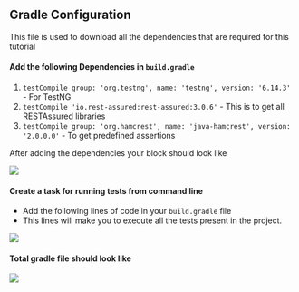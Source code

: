## Gradle Configuration

This file is used to download all the dependencies that are required for this tutorial

#### Add the following Dependencies in `build.gradle`
1. `testCompile group: 'org.testng', name: 'testng', version: '6.14.3'` - For TestNG
2. `testCompile 'io.rest-assured:rest-assured:3.0.6'` - This is to get all RESTAssured libraries
3. `testCompile group: 'org.hamcrest', name: 'java-hamcrest', version: '2.0.0.0'` - To get predefined assertions

After adding the dependencies your block should look like

![](https://i.imgur.com/8IsMIdQ.png)

#### Create a task for running tests from command line
* Add the following lines of code in your `build.gradle` file
* This lines will make you to execute all the tests present in the project.

![](https://i.imgur.com/OPxH4hv.png)

#### Total gradle file should look like

![](https://i.imgur.com/LvkwUPW.png)

